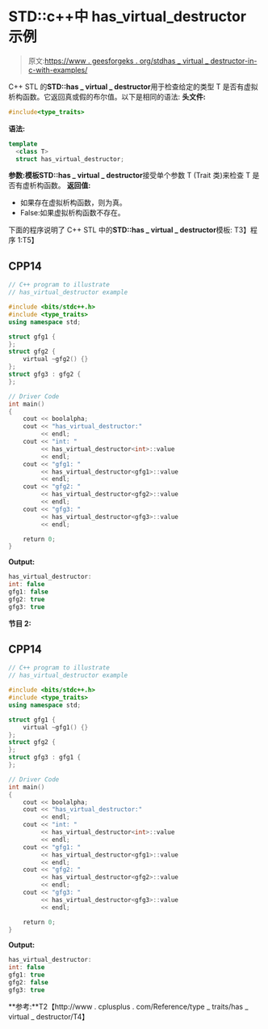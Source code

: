 # STD::c++中 has_virtual_destructor 示例

> 原文:[https://www . geesforgeks . org/stdhas _ virtual _ destructor-in-c-with-examples/](https://www.geeksforgeeks.org/stdhas_virtual_destructor-in-c-with-examples/)

C++ STL 的**STD::has _ virtual _ destructor**用于检查给定的类型 T 是否有虚拟析构函数。它返回真或假的布尔值。以下是相同的语法:
**头文件:**

```cpp
#include<type_traits>
```

**语法:**

```cpp
template
  <class T>
  struct has_virtual_destructor;
```

**参数:**模板**STD::has _ virtual _ destructor**接受单个参数 T (Trait 类)来检查 T 是否有虚析构函数。
**返回值:**

*   如果存在虚拟析构函数，则为真。
*   False:如果虚拟析构函数不存在。

下面的程序说明了 C++ STL 中的**STD::has _ virtual _ destructor**模板:
T3】程序 1:T5】

## CPP14

```cpp
// C++ program to illustrate
// has_virtual_destructor example

#include <bits/stdc++.h>
#include <type_traits>
using namespace std;

struct gfg1 {
};
struct gfg2 {
    virtual ~gfg2() {}
};
struct gfg3 : gfg2 {
};

// Driver Code
int main()
{
    cout << boolalpha;
    cout << "has_virtual_destructor:"
         << endl;
    cout << "int: "
         << has_virtual_destructor<int>::value
         << endl;
    cout << "gfg1: "
         << has_virtual_destructor<gfg1>::value
         << endl;
    cout << "gfg2: "
         << has_virtual_destructor<gfg2>::value
         << endl;
    cout << "gfg3: "
         << has_virtual_destructor<gfg3>::value
         << endl;

    return 0;
}
```

**Output:** 

```cpp
has_virtual_destructor:
int: false
gfg1: false
gfg2: true
gfg3: true
```

**节目 2:**

## CPP14

```cpp
// C++ program to illustrate
// has_virtual_destructor example

#include <bits/stdc++.h>
#include <type_traits>
using namespace std;

struct gfg1 {
    virtual ~gfg1() {}
};
struct gfg2 {
};
struct gfg3 : gfg1 {
};

// Driver Code
int main()
{
    cout << boolalpha;
    cout << "has_virtual_destructor:"
         << endl;
    cout << "int: "
         << has_virtual_destructor<int>::value
         << endl;
    cout << "gfg1: "
         << has_virtual_destructor<gfg1>::value
         << endl;
    cout << "gfg2: "
         << has_virtual_destructor<gfg2>::value
         << endl;
    cout << "gfg3: "
         << has_virtual_destructor<gfg3>::value
         << endl;

    return 0;
}
```

**Output:** 

```cpp
has_virtual_destructor:
int: false
gfg1: true
gfg2: false
gfg3: true
```

**参考:**T2【http://www . cplusplus . com/Reference/type _ traits/has _ virtual _ destructor/T4】